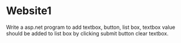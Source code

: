 # Website1
Write a asp.net program to add textbox, button, list box, textbox value should be added to list box by clicking submit button clear textbox.
